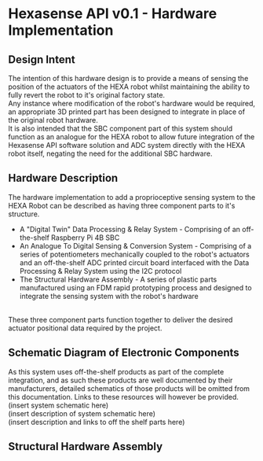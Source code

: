 # Hexasense API v0.1 - Hardware Implementation

## Design Intent

The intention of this hardware design is to provide a means of sensing the position of the actuators of the HEXA robot whilst maintaining the ability to fully revert the robot 
to it's original factory state.
<br>
Any instance where modification of the robot's hardware would be required, an appropriate 3D printed part has been designed to integrate in place of the original robot hardware.
<br>
It is also intended that the SBC component part of this system should function as an analogue for the HEXA robot to allow future integration of the Hexasense API software solution and ADC system 
directly with the HEXA robot itself, negating the need for the additional SBC hardware.
<br>


## Hardware Description

The hardware implementation to add a proprioceptive sensing system to the HEXA Robot can be described as having three component parts to it's structure.
<br>
- A "Digital Twin" Data Processing & Relay System - Comprising of an off-the-shelf Raspberry Pi 4B SBC
- An Analogue To Digital Sensing & Conversion System - Comprising of a series of potentiometers mechanically coupled to the robot's actuators and an off-the-shelf ADC printed circuit board interfaced with the Data Processing & Relay System using the I2C protocol
- The Structural Hardware Assembly - A series of plastic parts manufactured using an FDM rapid prototyping process and designed to integrate the sensing system with the robot's hardware
<br>
These three component parts function together to deliver the desired actuator positional data required by the project.
<br>


## Schematic Diagram of Electronic Components

As this system uses off-the-shelf products as part of the complete integration, and as such these products are well documented by their manufacturers, detailed schematics of those products will be omitted from this documentation. Links to these resources will however be provided.
<br>
(insert system schematic here)
<br>
(insert description of system schematic here)
<br>
(insert description and links to off the shelf parts here)
<br>


## Structural Hardware Assembly


